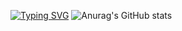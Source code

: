 [![Typing SVG](https://readme-typing-svg.herokuapp.com?color=006AF7&lines=%F0%9F%90%B6++%F0%9F%90%B6++%F0%9F%90%B6)](https://git.io/typing-svg)
![Anurag's GitHub stats](https://github-readme-stats.vercel.app/api?username=dashuaib&show_icons=true&theme=radical)
